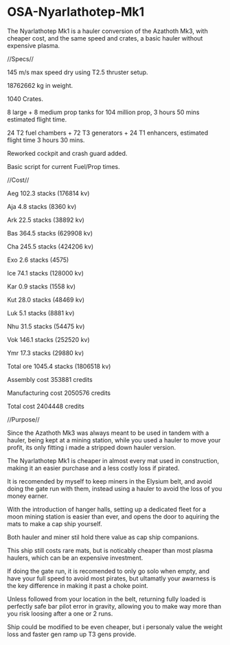 # OSA-Nyarlathotep-Mk1
The Nyarlathotep Mk1 is a hauler conversion of the Azathoth Mk3, with cheaper cost, and the same speed and crates, a basic hauler without expensive plasma.


//Specs//


145 m/s max speed dry using T2.5 thruster setup.

18762662 kg in weight.

1040 Crates.

8 large + 8 medium prop tanks for 104 million prop, 3 hours 50 mins estimated flight time.

24 T2 fuel chambers + 72 T3 generators + 24 T1 enhancers, estimated flight time 3 hours 30 mins.

Reworked cockpit and crash guard added.

Basic script for current Fuel/Prop times.


//Cost//


Aeg 102.3 stacks (176814 kv)

Aja 4.8 stacks (8360 kv)

Ark 22.5 stacks (38892 kv)

Bas 364.5 stacks (629908 kv)

Cha 245.5 stacks (424206 kv)

Exo 2.6 stacks (4575)

Ice 74.1 stacks (128000 kv)

Kar 0.9 stacks (1558 kv)

Kut 28.0 stacks (48469 kv)

Luk 5.1 stacks (8881 kv)

Nhu 31.5 stacks (54475 kv)

Vok 146.1 stacks (252520 kv)

Ymr 17.3 stacks (29880 kv)

Total ore 1045.4 stacks (1806518 kv)

Assembly cost 353881 credits

Manufacturing cost 2050576 credits

Total cost 2404448 credits


//Purpose//


Since the Azathoth Mk3 was always meant to be used in tandem with a hauler, being kept at a mining station, while you used a hauler to move your profit, its only fitting i made a stripped down hauler version.

The Nyarlathotep Mk1 is cheaper in almost every mat used in construction, making it an easier purchase and a less costly loss if pirated.

It is recomended by myself to keep miners in the Elysium belt, and avoid doing the gate run with them, instead using a hauler to avoid the loss of you money earner.

With the introduction of hanger halls, setting up a dedicated fleet for a moon mining station is easier than ever, and opens the door to aquiring the mats to make a cap ship yourself.

Both hauler and miner stil hold there value as cap ship companions.

This ship still costs rare mats, but is noticably cheaper than most plasma haulers, which can be an expensive investment.

If doing the gate run, it is recomended to only go solo when empty, and have your full speed to avoid most pirates, but ultamatly your awarness is the key difference in making it past a choke point.

Unless followed from your location in the belt, returning fully loaded is perfectly safe bar pilot error in gravity, allowing you to make way more than you risk loosing after a one or 2 runs.

Ship could be modified to be even cheaper, but i personaly value the weight loss and faster gen ramp up T3 gens provide.
